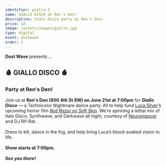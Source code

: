 ```yaml
---
identifier: giallo-1
name: GIALLO DISCO at Ren's Den!
description: Italo Disco party at Ren's Den!
price: 10
image: /assets/images/giallo.jpg
type: digital
event: dustwave
order: 2
---
```

<strong>Dust Wave</strong> presents ...
<br>
<h2>🩸 GIALLO DISCO 🩸</h2>
<h3>Party at Ren's Den!</h3>
Join us at <strong>Ren's Den (900 4th St SW) on June 21st at 7:00pm</strong> for <strong><i>Giallo Disco</i></strong> — a Technicolor Nightmare dance party. All to help fund <a href="https://www.instagram.com/lucasilver01/" target="_blank">Luca Silver</a>’s upcoming horror film <a href="https://www.kickstarter.com/projects/dustwave/red-razor-on-soft-skin-a-barbershop-bloodbath-in-16mm" target="_blank"><i>Red Razor on Soft Skin</i></a>. We’re spinning a lethal mix of Italo Disco, Synthwave, and Darkwave all night, courtesy of <a href="https://www.instagram.com/neuromancermusic/" target="_blank">Neuromancer</a> and DJ Rif-Rat.
<br><br>
Dress to kill, dance in the fog, and help bring Luca’s blood-soaked vision to life.
<br><br>
<strong>Show starts at 7:00pm.</strong>
<br><br>
<strong><i>See you there!</i></strong>